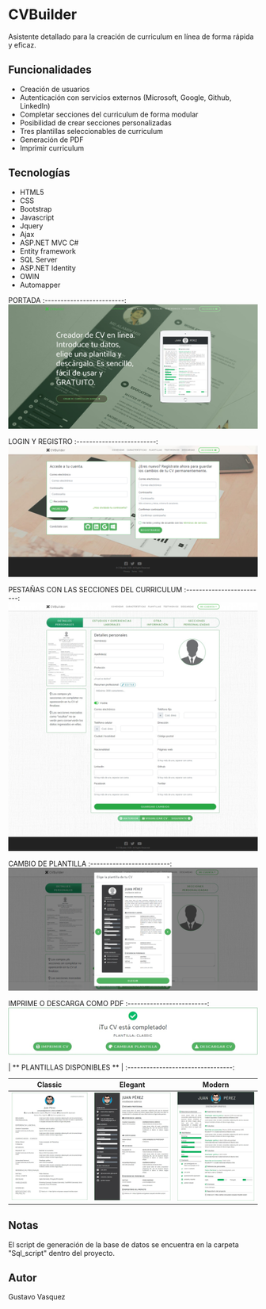# CVBuilder
Asistente detallado para la creación de curriculum en línea de forma rápida y eficaz.

## Funcionalidades
<ul>
  <li>Creación de usuarios</li>
  <li>Autenticación con servicios externos (Microsoft, Google, Github, LinkedIn)</li>
  <li>Completar secciones del curriculum de forma modular</li>
  <li>Posibilidad de crear secciones personalizadas</li>
  <li>Tres plantillas seleccionables de curriculum</li>
  <li>Generación de PDF</li>
  <li>Imprimir curriculum</li>
</ul>

## Tecnologías
<ul>
  <li>HTML5</li>
  <li>CSS</li>
  <li>Bootstrap</li>
  <li>Javascript</li>
  <li>Jquery</li>
  <li>Ajax</li>
  <li>ASP.NET MVC C#</li>
  <li>Entity framework</li>
  <li>SQL Server</li>
  <li>ASP.NET Identity</li>
  <li>OWIN</li>
  <li>Automapper</li>
</ul>

PORTADA
:-------------------------:
![CVBuilder-Home](CVBuilder/CVBuilder/img/previews/1-inicio.png)

LOGIN Y REGISTRO
:-------------------------:
![CVBuilder-SignUp](CVBuilder/CVBuilder/img/previews/2-login_registro.jpg)

PESTAÑAS CON LAS SECCIONES DEL CURRICULUM
:-------------------------:
![CVBuilder-Tabs](CVBuilder/CVBuilder/img/previews/3-detalles_personales.jpg)

CAMBIO DE PLANTILLA
:-------------------------:
![CVBuilder-Tabs](CVBuilder/CVBuilder/img/previews/12-cambiar_plantilla.jpg)

IMPRIME O DESCARGA COMO PDF
:-------------------------:
![CVBuilder-Tabs](CVBuilder/CVBuilder/img/previews/16-cv_completado.jpg)

| <label>** PLANTILLAS DISPONIBLES **</label> |
:---------------------------------:

| Classic   |      Elegant      | Modern |
|----------|:-------------:|-------|
| ![CVBuilder-Tabs](CVBuilder/CVBuilder/img/previews/13-classic.jpg) |  ![CVBuilder-Tabs](CVBuilder/CVBuilder/img/previews/14-elegant.jpg) | ![CVBuilder-Tabs](CVBuilder/CVBuilder/img/previews/15-modern.jpg) |

## Notas
El script de generación de la base de datos se encuentra en la carpeta "Sql_script" dentro del proyecto.

## Autor
Gustavo Vasquez
